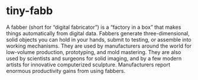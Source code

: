 # tiny-fabb
A fabber (short for “digital fabricator”) is a “factory in a box” that makes things automatically from digital data. Fabbers generate three-dimensional, solid objects you can hold in your hands, submit to testing, or assemble into working mechanisms. They are used by manufacturers around the world for low-volume production, prototyping, and mold mastering. They are also used by scientists and surgeons for solid imaging, and by a few modern artists for innovative computerized sculpture. Manufacturers report enormous productivity gains from using fabbers.

